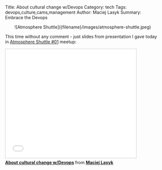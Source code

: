 Title: About cultural change w/Devops
Category: tech
Tags: devops,culture,cams,management
Author: Maciej Lasyk
Summary: Embrace the Devops

<center>![Atmosphere Shuttle]({filename}/images/atmosphere-shuttle.jpeg)</center>

This time without any comment - just slides from presentation I gave today in
[Atmosphere Shuttle #01](http://www.meetup.com/Atmosphere/events/221099327/)
meetup:

<iframe src="//www.slideshare.net/slideshow/embed_code/46335851" width="425"
height="355" frameborder="0" marginwidth="0" marginheight="0" scrolling="no"
style="border:1px solid #CCC; border-width:1px; margin-bottom:5px; max-width:
100%;" allowfullscreen> </iframe> <div style="margin-bottom:5px"> <strong> <a
href="//www.slideshare.net/d0cent/about-cultural-change-wdevops" title="About
cultural change w/Devops" target="_blank">About cultural change w/Devops</a>
</strong> from <strong><a href="//www.slideshare.net/d0cent"
target="_blank">Maciej Lasyk</a></strong> </div>
